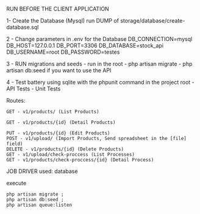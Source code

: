 RUN BEFORE THE CLIENT APPLICATION

1- Create the Database (Mysql) run DUMP of storage/database/create-database.sql

2 - Change parameters in .env for the Database DB_CONNECTION=mysql DB_HOST=127.0.0.1 DB_PORT=3306 DB_DATABASE=stock_api DB_USERNAME=root DB_PASSWORD=testes

3 - RUN migrations and seeds - run in the root - php artisan migrate - php artisan db:seed if you want to use the API

4 - Test battery using sqlite with the phpunit command in the project root
    - API Tests
    - Unit Tests

Routes:

    GET - v1/products/ (List Products)

    GET - v1/products/{id} (Detail Products)

    PUT - v1/products/{id} (Edit Products)
    POST - v1/upload/ (Import Products, Send spreadsheet in the [file] field)
    DELETE - v1/products/{id} (Delete Products)
    GET - v1/upload/check-proccess (List Processes)
    GET - v1/products/check-proccess/{id} (Detail Process)

JOB DRIVER used: database

execute

    php artisan migrate ;
    php artisan db:seed ;
    php artisan queue:listen
  